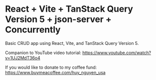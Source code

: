 # React + Vite + TanStack Query Version 5 + json-server + Concurrently

Basic CRUD app using React, Vite, and TanStack Query Version 5.

Companion to YouTube video tutorial: https://www.youtube.com/watch?v=1UJ2MdT36o4

If you would like to donate to my coffee fund: <https://www.buymeacoffee.com/huy_nguyen_usa>
